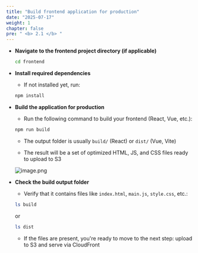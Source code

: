 ```yaml
---
title: "Build frontend application for production"
date: "2025-07-17"
weight: 1
chapter: false
pre: " <b> 2.1 </b> "
---
```


- **Navigate to the frontend project directory (if applicable)**

    ```bash
    cd frontend
    ```

- **Install required dependencies**

    - If not installed yet, run:

    ```bash
    npm install
    ```

- **Build the application for production**

    - Run the following command to build your frontend (React, Vue, etc.):

    ```bash
    npm run build
    ```

    - The output folder is usually `build/` (React) or `dist/` (Vue, Vite)

    - The result will be a set of optimized HTML, JS, and CSS files ready to upload to S3

    ![image.png](/images/deploy_frontend/build_output.png)

- **Check the build output folder**

    - Verify that it contains files like `index.html`, `main.js`, `style.css`, etc.:

    ```bash
    ls build
    ```

    or

    ```bash
    ls dist
    ```

    - If the files are present, you're ready to move to the next step: upload to S3 and serve via CloudFront
